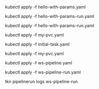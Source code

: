 
kubectl  apply -f hello-with-params.yaml

kubectl apply -f hello-with-params-run.yaml

kubectl apply -f hello-with-params-run.yaml


kubectl apply -f my-pvc.yaml

kubectl apply -f initial-task.yaml 

kubectl apply -f my-pvc.yaml

kubectl apply -f ws-pipeline.yaml 

kubectl apply -f ws-pipeline-run.yaml

tkn pipelinerun logs  ws-pipeline-run

